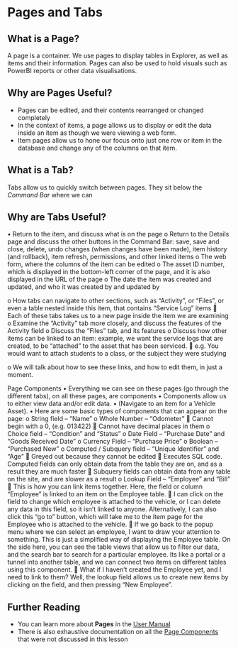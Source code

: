 # Pages and Tabs

## What is a Page?

A page is a container. We use pages to display tables in Explorer, as well as items and their information. Pages can also be used to hold visuals such as PowerBI reports or other data visualisations.

## Why are Pages Useful?

- Pages can be edited, and their contents rearranged or changed completely
- In the context of items, a page allows us to display or edit the data inside an item as though we were viewing a web form.
- Item pages allow us to hone our focus onto just one row or item in the database and change any of the columns on that item.

## What is a Tab?

Tabs allow us to quickly switch between pages. They sit below the *Command Bar* where we can 

## Why are Tabs Useful?




•	Return to the item, and discuss what is on the page
o	Return to the Details page and discuss the other buttons in the Command Bar: save, save and close, delete, undo changes (when changes have been made), item history (and rollback), item refresh, permissions, and other linked items
o	The web form, where the columns of the item can be edited
o	The asset ID number, which is displayed in the bottom-left corner of the page, and it is also displayed in the URL of the page
o	The date the item was created and updated, and who it was created by and updated by

o	How tabs can navigate to other sections, such as “Activity”, or “Files”, or even a table nested inside this item, that contains “Service Log” items
	Each of these tabs takes us to a new page inside the item we are examining
o	Examine the “Activity” tab more closely, and discuss the features of the Activity field
o	Discuss the “Files” tab, and its features
o	Discuss how other items can be linked to an item: example, we want the service logs that are created, to be “attached” to the asset that has been serviced.
	e.g. You would want to attach students to a class, or the subject they were studying

o	We will talk about how to see these links, and how to edit them, in just a moment.

Page Components
•	Everything we can see on these pages (go through the different tabs), on all these pages, are components
•	Components allow us to either view data and/or edit data.
•	(Navigate to an item for a Vehicle Asset).
•	Here are some basic types of components that can appear on the page:
o	String field – “Name”
o	Whole Number – “Odometer”
	Cannot begin with a 0, (e.g. 013422)
	Cannot have decimal places in them
o	Choice field – “Condition” and “Status”
o	Date Field – “Purchase Date” and “Goods Received Date”
o	Currency Field – “Purchase Price”
o	Boolean – “Purchased New”
o	Computed / Subquery field – “Unique Identifier” and “Age”
	Greyed out because they cannot be edited
	Executes SQL code. Computed fields can only obtain data from the table they are on, and as a result they are much faster
	Subquery fields can obtain data from any table on the site, and are slower as a result
o	Lookup Field – “Employee” and “Bill”
	This is how you can link items together. Here, the field or column “Employee” is linked to an item on the Employee table.
	I can click on the field to change which employee is attached to the vehicle, or I can delete any data in this field, so it isn’t linked to anyone. Alternatively, I can also click this “go to” button, which will take me to the item page for the Employee who is attached to the vehicle.
	If we go back to the popup menu where we can select an employee, I want to draw your attention to something. This is just a simplified way of displaying the Employee table. On the side here, you can see the table views that allow us to filter our data, and the search bar to search for a particular employee. Its like a portal or a tunnel into another table, and we can connect two items on different tables using this component.
	What if I haven’t created the Employee yet, and I need to link to them? Well, the lookup field allows us to create new items by clicking on the field, and then pressing “New Employee”.

## Further Reading
- You can learn more about **Pages** in the [User Manual](<./docs/Rapid/3-User%20Manual/2-Explorer/3-Pages>)
- There is also exhaustive documentation on all the [Page Components](<./docs/Rapid/3-User%20Manual/2-Explorer/3-Pages/2-Page%20Components>) that were not discussed in this lesson
